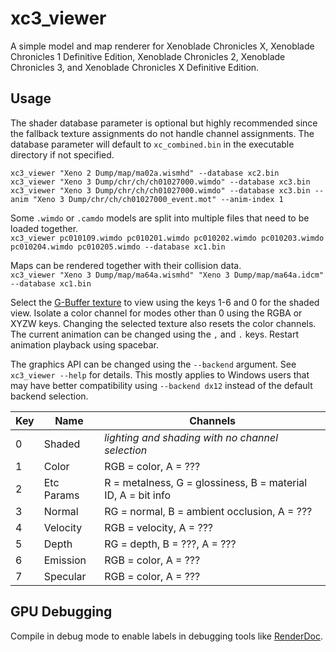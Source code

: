 # xc3_viewer
A simple model and map renderer for Xenoblade Chronicles X, Xenoblade Chronicles 1 Definitive Edition, Xenoblade Chronicles 2, Xenoblade Chronicles 3, and Xenoblade Chronicles X Definitive Edition.

## Usage
The shader database parameter is optional but highly recommended since the fallback texture assignments do not handle channel assignments. The database parameter will default to `xc_combined.bin` in the executable directory if not specified.

`xc3_viewer "Xeno 2 Dump/map/ma02a.wismhd" --database xc2.bin`  
`xc3_viewer "Xeno 3 Dump/chr/ch/ch01027000.wimdo" --database xc3.bin`  
`xc3_viewer "Xeno 3 Dump/chr/ch/ch01027000.wimdo" --database xc3.bin --anim "Xeno 3 Dump/chr/ch/ch01027000_event.mot" --anim-index 1`  

Some `.wimdo` or `.camdo` models are split into multiple files that need to be loaded together.  
`xc3_viewer pc010109.wimdo pc010201.wimdo pc010202.wimdo pc010203.wimdo pc010204.wimdo pc010205.wimdo --database xc1.bin`  

Maps can be rendered together with their collision data.  
`xc3_viewer "Xeno 3 Dump/map/ma64a.wismhd" "Xeno 3 Dump/map/ma64a.idcm" --database xc1.bin`  

Select the [G-Buffer texture](https://scanmountgoat.github.io/xenoblade-rendering-research/gbuffer) to view using the keys 1-6 and 0 for the shaded view. Isolate a color channel for modes other than 0 using the RGBA or XYZW keys. Changing the selected texture also resets the color channels. The current animation can be changed using the `,` and `.` keys. Restart animation playback using spacebar.

The graphics API can be changed using the `--backend` argument. See `xc3_viewer --help` for details. This mostly applies to Windows users that may have better compatibility using `--backend dx12` instead of the default backend selection.

| Key | Name | Channels |
| --- | --- | --- |
| 0 | Shaded | *lighting and shading with no channel selection* |
| 1 | Color | RGB = color, A = ??? |
| 2 | Etc Params | R = metalness, G = glossiness, B = material ID, A = bit info |
| 3 | Normal | RG = normal, B = ambient occlusion, A = ??? |
| 4 | Velocity | RGB = velocity, A = ??? |
| 5 | Depth | RG = depth, B = ???, A = ??? |
| 6 | Emission | RGB = color, A = ??? |
| 7 | Specular | RGB = color, A = ??? |

## GPU Debugging
Compile in debug mode to enable labels in debugging tools like [RenderDoc](https://renderdoc.org/).
